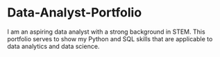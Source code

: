 # Data-Analyst-Portfolio

I am an aspiring data analyst with a strong background in STEM. This portfolio serves to show my Python and SQL skills that are applicable to data analytics and data science.
